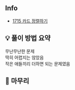 ## Info
- [1715 카드 정렬하기](https://www.acmicpc.net/problem/1715)

## 💡 풀이 방법 요약
무난무난한 문제  
딱히 어렵지는 않았음  
작은 애들끼리 더하면 되는 문제였음  

## 🙂 마무리
